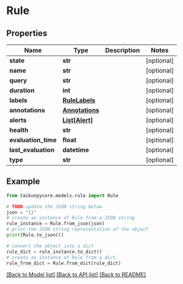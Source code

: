# Rule


## Properties

Name | Type | Description | Notes
------------ | ------------- | ------------- | -------------
**state** | **str** |  | [optional] 
**name** | **str** |  | [optional] 
**query** | **str** |  | [optional] 
**duration** | **int** |  | [optional] 
**labels** | [**RuleLabels**](RuleLabels.md) |  | [optional] 
**annotations** | [**Annotations**](Annotations.md) |  | [optional] 
**alerts** | [**List[Alert]**](Alert.md) |  | [optional] 
**health** | **str** |  | [optional] 
**evaluation_time** | **float** |  | [optional] 
**last_evaluation** | **datetime** |  | [optional] 
**type** | **str** |  | [optional] 

## Example

```python
from taikunpycore.models.rule import Rule

# TODO update the JSON string below
json = "{}"
# create an instance of Rule from a JSON string
rule_instance = Rule.from_json(json)
# print the JSON string representation of the object
print(Rule.to_json())

# convert the object into a dict
rule_dict = rule_instance.to_dict()
# create an instance of Rule from a dict
rule_from_dict = Rule.from_dict(rule_dict)
```
[[Back to Model list]](../README.md#documentation-for-models) [[Back to API list]](../README.md#documentation-for-api-endpoints) [[Back to README]](../README.md)


